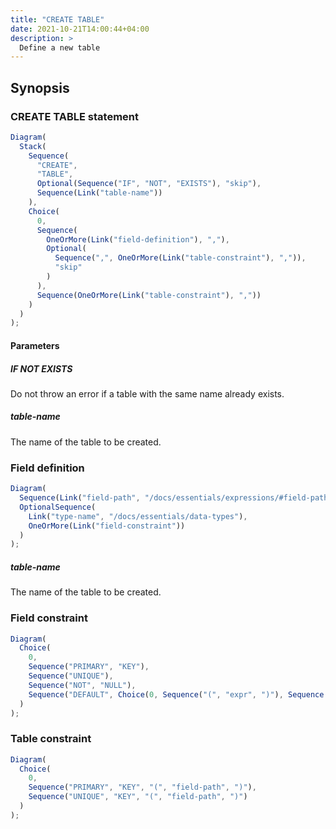 ```yaml
---
title: "CREATE TABLE"
date: 2021-10-21T14:00:44+04:00
description: >
  Define a new table
---
```


## Synopsis

### CREATE TABLE statement

```js {.rr}
Diagram(
  Stack(
    Sequence(
      "CREATE",
      "TABLE",
      Optional(Sequence("IF", "NOT", "EXISTS"), "skip"),
      Sequence(Link("table-name"))
    ),
    Choice(
      0,
      Sequence(
        OneOrMore(Link("field-definition"), ","),
        Optional(
          Sequence(",", OneOrMore(Link("table-constraint"), ",")),
          "skip"
        )
      ),
      Sequence(OneOrMore(Link("table-constraint"), ","))
    )
  )
);
```

#### Parameters

##### IF NOT EXISTS

Do not throw an error if a table with the same name already exists.

##### table-name

The name of the table to be created.

### Field definition

```js {.rr}
Diagram(
  Sequence(Link("field-path", "/docs/essentials/expressions/#field-path")),
  OptionalSequence(
    Link("type-name", "/docs/essentials/data-types"),
    OneOrMore(Link("field-constraint"))
  )
);
```

##### table-name

The name of the table to be created.

### Field constraint

```js {.rr}
Diagram(
  Choice(
    0,
    Sequence("PRIMARY", "KEY"),
    Sequence("UNIQUE"),
    Sequence("NOT", "NULL"),
    Sequence("DEFAULT", Choice(0, Sequence("(", "expr", ")"), Sequence("expr")))
  )
);
```

### Table constraint

```js {.rr}
Diagram(
  Choice(
    0,
    Sequence("PRIMARY", "KEY", "(", "field-path", ")"),
    Sequence("UNIQUE", "KEY", "(", "field-path", ")")
  )
);
```
